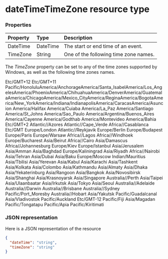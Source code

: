# dateTimeTimeZone resource type

### Properties
| Property	   | Type	|Description|
|:---------------|:--------|:----------|
|DateTime|DateTime|The start or end time of an event.|
|TimeZone|String|One of the following time zone names.|


The _TimeZone_ property can be set to any of the time zones supported by Windows, as well as the following time zones names.
 
Etc/GMT+12
Etc/GMT+11
Pacific/HonoluluAmerica/AnchorageAmerica/Santa_IsabelAmerica/Los_AngelesAmerica/PhoenixAmerica/ChihuahuaAmerica/DenverAmerica/GuatemalaAmerica/ChicagoAmerica/Mexico_CityAmerica/ReginaAmerica/BogotaAmerica/New_YorkAmerica/Indiana/IndianapolisAmerica/CaracasAmerica/Asuncion
America/Halifax
America/Cuiaba
America/La_Paz
America/Santiago
America/St_Johns
America/Sao_Paulo
America/Argentina/Buenos_Aires
America/Cayenne
America/Godthab
America/Montevideo
America/Bahia
Etc/GMT+2
Atlantic//Azores
Atlantic//Cape_Verde
Africa//Casablanca
Etc/GMT
Europe/London
Atlantic//Reykjavik
Europe/Berlin
Europe/Budapest
Europe/Paris
Europe/Warsaw
Africa//Lagos
Africa//Windhoek
Europe/Bucharest
Asia/Beirut
Africa//Cairo
Asia/Damascus
Africa//Johannesburg
Europe/Kiev
Europe/Istanbul
Asia/Jerusalem
Asia/Amman
Asia/Baghdad
Europe/Kaliningrad
Asia/Riyadh
Africa//Nairobi
Asia/Tehran
Asia/Dubai
Asia/Baku
Europe/Moscow
Indian/Mauritius
Asia/Tbilisi
Asia/Yerevan
Asia/Kabul
Asia/Karachi
Asia/Tashkent
Asia/Kolkata
Asia/Colombo
Asia/Kathmandu
Asia/Almaty
Asia/Dhaka
Asia/Yekaterinburg
Asia/Rangoon
Asia/Bangkok
Asia/Novosibirsk
Asia/Shanghai
Asia/Krasnoyarsk
Asia/Singapore
Australia//Perth
Asia/Taipei
Asia/Ulaanbaatar
Asia/Irkutsk
Asia/Tokyo
Asia/Seoul
Australia//Adelaide
Australia//Darwin
Australia//Brisbane
Australia//Sydney
Pacific/Port_Moresby
Australia//Hobart
Asia/Yakutsk
Pacific/Guadalcanal
Asia/Vladivostok
Pacific/Auckland
Etc/GMT-12
Pacific/Fiji
Asia/Magadan
Pacific/Tongatapu
Pacific/Apia
Pacific/Kiritimati

### JSON representation

Here is a JSON representation of the resource

<!-- {
  "blockType": "resource",
  "optionalProperties": [

  ],
  "@odata.type": "microsoft.graph.datetimetimezone"
}-->

```json
{
  "dateTime": "string",
  "timeZone": "string"
}

```

<!-- uuid: 8fcb5dbc-d5aa-4681-8e31-b001d5168d79
2015-10-25 14:57:30 UTC -->
<!-- {
  "type": "#page.annotation",
  "description": "dateTimeTimeZone resource",
  "keywords": "",
  "section": "documentation",
  "tocPath": ""
}-->
